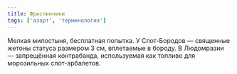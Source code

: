 ```yaml
---
title: Фриспинчики
tags: ['азарт', 'терминология']
---
```


Мелкая милостыня, бесплатная попытка. У Слот-Бородов — священные жетоны статуса размером 3 см, вплетаемые в бороду. В Людомразии — запрещённая контрабанда, используемая как топливо для морозильных слот-арбалетов.
